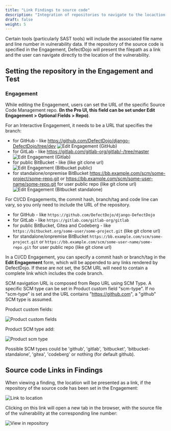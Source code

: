 ```yaml
---
title: "Link Findings to source code"
description: "Integration of repositories to navigate to the locaction of findings in the source code."
draft: false
weight: 5
---
```


Certain tools (particularly SAST tools) will include the associated file name and line number in vulnerability data. If the repository of the source code is specified in the Engagement, DefectDojo will present the filepath as a link and the user can navigate directly to the location of the vulnerability.

## Setting the repository in the Engagement and Test

### Engagement

While editing the Engagement, users can set the URL of the specific Source Code Management repo.  **(In the Pro UI, this field can be set under Edit Engagement > Optional Fields > Repo)**.

For an Interactive Engagement, it needs to be a URL that specifies the branch:
- for GitHub - like https://github.com/DefectDojo/django-DefectDojo/tree/dev
![Edit Engagement (GitHub)](images/source-code-repositories_1.png)
- for GitLab - like https://gitlab.com/gitlab-org/gitlab/-/tree/master
![Edit Engagement (Gitlab)](images/source-code-repositories-gitlab_1.png)
- for public BitBucket - like    (like git clone url)
![Edit Engagement (Bitbucket public)](images/source-code-repositories-bitbucket_1.png)
- for standalone/onpremise BitBucket https://bb.example.com/scm/some-project/some-repo.git or https://bb.example.com/scm/some-user-name/some-repo.git for user public repo (like git clone url)
![Edit Engagement (Bitbucket standalone)](images/source-code-repositories-bitbucket-onpremise_1.png)

For CI/CD Engagements, the commit hash, branch/tag and code line can vary, so you only need to include the URL of the repository.
- for GitHub - like `https://github.com/DefectDojo/django-DefectDojo`
- for GitLab - like `https://gitlab.com/gitlab-org/gitlab`
- for public BitBucket, Gitea and Codeberg - like `https://bitbucket.org/some-user/some-project.git` (like git clone url)
- for standalone/onpremise BitBucket `https://bb.example.com/scm/some-project.git` or `https://bb.example.com/scm/some-user-name/some-repo.git` for user public repo (like git clone url)

In a CI/CD Engagement, you can specify a commit hash or branch/tag in the **Edit Engagement** form, which will be appended to any links rendered by DefectDojo.  If these are not set, the SCM URL will need to contain a complete link which includes the code branch. 

SCM navigation URL is composed from Repo URL using SCM Type. A specific SCM type can be set in Product custom field "scm-type". If no "scm-type" is set and the URL contains "https://github.com", a "github" SCM type is assumed.

Product custom fields:

![Product custom fields](images/product-custom-fields_1.png)

Product SCM type add:

![Product scm type](images/product-scm-type_1.png)

Possible SCM types could be 'github', 'gitlab', 'bitbucket', 'bitbucket-standalone', 'gitea', 'codeberg' or nothing (for default github).


## Source code Links in Findings

When viewing a finding, the location will be presented as a link, if the repository of the source code has been set in the Engagement:

![Link to location](images/source-code-repositories_2.png)

Clicking on this link will open a new tab in the browser, with the source file of the vulnerability at the corresponding line number:

![View in repository](images/source-code-repositories_3.png)
